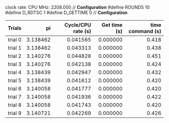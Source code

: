 clock rate:
CPU MHz:             2208.000
// **Configuration**
#define ROUNDS 10
#define D_RDTSC 1
#define D_GETTIME 0
// **Configuration**

| Trials | pi | Cycle/CPU rate (s) | Get time (s) | time command (s) |
|-:|-:|-:|-:|-:|
| trial 0 |  3.138462 | 0.041565 | 0.000000 | 0.418 |
| trial 1 |  3.138462 | 0.043313 | 0.000000 | 0.438 |
| trial 2 |  3.140276 | 0.044828 | 0.000000 | 0.451 |
| trial 3 |  3.140276 | 0.042138 | 0.000000 | 0.424 |
| trial 4 |  3.138439 | 0.042947 | 0.000000 | 0.432 |
| trial 5 |  3.138439 | 0.041612 | 0.000000 | 0.420 |
| trial 6 |  3.140058 | 0.041777 | 0.000000 | 0.420 |
| trial 7 |  3.140058 | 0.041936 | 0.000000 | 0.422 |
| trial 8 |  3.140058 | 0.041743 | 0.000000 | 0.420 |
| trial 9 |  3.140721 | 0.042269 | 0.000000 | 0.426 |

